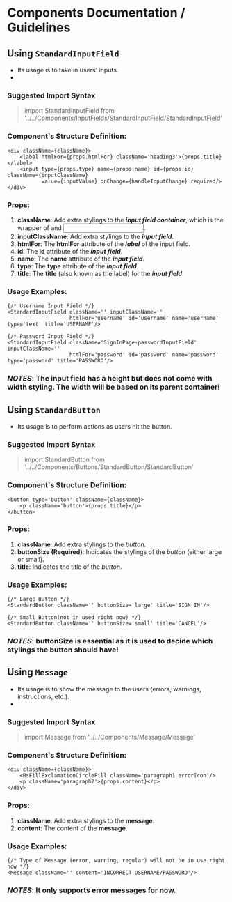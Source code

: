 # Components Documentation / Guidelines 
## Using `StandardInputField`
- Its usage is to take in users' inputs.
- 
### Suggested Import Syntax
> import StandardInputField from '../../Components/InputFields/StandardInputField/StandardInputField'

### Component's Structure Definition: 
```
<div className={className}>
    <label htmlFor={props.htmlFor} className='heading3'>{props.title}</label>
    <input type={props.type} name={props.name} id={props.id} className={inputClassName}
           value={inputValue} onChange={handleInputChange} required/>
</div>
```

### Props:
1. **className**: Add extra stylings to the **_input field container_**, which is the wrapper of <label> and <input>.
2. **inputClassName**: Add extra stylings to the **_input field_**.
3. **htmlFor**: The **htmlFor** attribute of the **_label_** of the input field.
4. **id**: The **id** attribute of the **_input field_**.
5. **name**: The **name** attribute of the **_input field_**.
6. **type**: The **type** attribute of the **_input field_**.
7. **title**: The **title** (also known as the label) for the **_input field_**.

### Usage Examples:
```
{/* Username Input Field */}
<StandardInputField className='' inputClassName=''
                    htmlFor='username' id='username' name='username' type='text' title='USERNAME'/>

{/* Password Input Field */}
<StandardInputField className='SignInPage-passwordInputField' inputClassName=''
                    htmlFor='password' id='password' name='password' type='password' title='PASSWORD'/>
```

### _NOTES_: The **input field** has a height but does not come with width styling. The width will be based on its **parent** container!

## Using `StandardButton`
- Its usage is to perform actions as users hit the button.

### Suggested Import Syntax
> import StandardButton from '../../Components/Buttons/StandardButton/StandardButton'

### Component's Structure Definition:
```
<button type='button' className={className}>
    <p className='button'>{props.title}</p>
</button>
```

### Props:
1. **className**: Add extra stylings to the _button_.
2. **buttonSize (Required)**: Indicates the stylings of the _button_ (either large or small). 
3. **title**: Indicates the title of the _button_.

### Usage Examples:
```
{/* Large Button */}
<StandardButton className='' buttonSize='large' title='SIGN IN'/>

{/* Small Button(not in used right now) */}
<StandardButton className='' buttonSize='small' title='CANCEL'/>
```

### _NOTES_: **buttonSize** is essential as it is used to decide which stylings the button should have!

## Using `Message`
- Its usage is to show the message to the users (errors, warnings, instructions, etc.).
- 
### Suggested Import Syntax
> import Message from '../../Components/Message/Message'

### Component's Structure Definition:
```
<div className={className}>
    <BsFillExclamationCircleFill className='paragraph1 errorIcon'/>
    <p className='paragraph2'>{props.content}</p>
</div>
```

### Props:
1. **className**: Add extra stylings to the **message**.
2. **content**: The content of the **message**.

### Usage Examples:
```
{/* Type of Message (error, warning, regular) will not be in use right now */}
<Message className='' content='INCORRECT USERNAME/PASSWORD'/>
```

### _NOTES_: It only supports error messages for now. 
